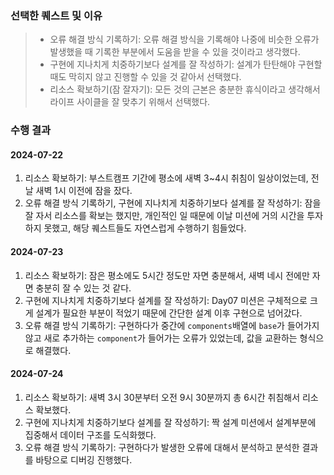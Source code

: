 ### 선택한 퀘스트 및 이유

> -   오류 해결 방식 기록하기: 오류 해결 방식을 기록해야 나중에 비슷한 오류가 발생했을 때 기록한 부분에서 도움을 받을 수 있을 것이라고 생각했다.
> -   구현에 지나치게 치중하기보다 설계를 잘 작성하기: 설계가 탄탄해야 구현할 때도 막히지 않고 진행할 수 있을 것 같아서 선택했다.
> -   리소스 확보하기(잠 잘자기): 모든 것의 근본은 충분한 휴식이라고 생각해서 라이프 사이클을 잘 맞추기 위해서 선택했다.

### 수행 결과

#### 2024-07-22
1. 리소스 확보하기: 부스트캠프 기간에 평소에 새벽 3~4시 취침이 일상이었는데, 전날 새벽 1시 이전에 잠을 잤다.
2. 오류 해결 방식 기록하기, 구현에 지나치게 치중하기보다 설계를 잘 작성하기: 잠을 잘 자서 리소스를 확보는 했지만, 개인적인 일 때문에 이날 미션에 거의 시간을 투자하지 못했고, 해당 퀘스트들도 자연스럽게 수행하기 힘들었다.

#### 2024-07-23
1. 리소스 확보하기: 잠은 평소에도 5시간 정도만 자면 충분해서, 새벽 네시 전에만 자면 충분히 잘 수 있는 것 같다.
2. 구현에 지나치게 치중하기보다 설계를 잘 작성하기: Day07 미션은 구체적으로 크게 설계가 필요한 부분이 적었기 때문에 간단한 설계 이후 구현으로 넘어갔다.
3. 오류 해결 방식 기록하기: 구현하다가 중간에 `components`배열에 `base`가 들어가지 않고 새로 추가하는 `component`가 들어가는 오류가 있었는데, 값을 교환하는 형식으로 해결했다.

#### 2024-07-24
1. 리소스 확보하기: 새벽 3시 30분부터 오전 9시 30분까지 총 6시간 취침해서 리소스 확보했다.
2. 구현에 지나치게 치중하기보다 설계를 잘 작성하기: 짝 설계 미션에서 설계부분에 집중해서 데이터 구조를 도식화했다.
3. 오류 해결 방식 기록하기: 구현하다가 발생한 오류에 대해서 분석하고 분석한 결과를 바탕으로 디버깅 진행했다.

